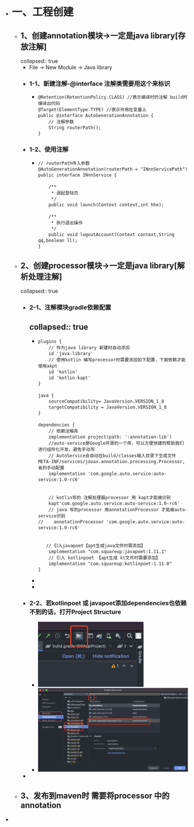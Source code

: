 - # 一、工程创建
	- ## 1、创建annotation模块->一定是java library[存放注解]
	  collapsed:: true
		- File -> New Module -> Java library
		- ### 1-1、新建注解-@interface 注解类需要用这个来标识
			- ```
			  @Retention(RetentionPolicy.CLASS) //表示编译时的注解 build时编译出代码
			  @Target(ElementType.TYPE) //表示作用在变量上
			  public @interface AutoGenerationAnnotation {
			      // 注解参数
			      String routerPath();
			  }
			  ```
		- ### 1-2、使用注解
			- ```
			  // routerPath传入参数
			  @AutoGenerationAnnotation(routerPath = "INnnServicePath")
			  public interface INnnService {
			  
			      /**
			       * 调起登陆页
			       */
			      public void launch(Context context,int hhe);
			  
			      /**
			       * 执行退出操作
			       */
			      public void logoutAccount(Context context,String qq,boolean ll);
			  }
			  ```
	- ## 2、创建processor模块->一定是java library[解析处理注解]
	  collapsed:: true
		- ### 2-1、注解模块gradle依赖配置
		  collapsed:: true
			-
			- ```
			  plugins {
			      // 作为java library 新建时自动添加
			      id 'java-library'
			      // 使用kotlin 编写processor时需要添加如下配置，下面依赖才能使用akpt
			      id 'kotlin'
			      id 'kotlin-kapt'
			  }
			  
			  java {
			      sourceCompatibility= JavaVersion.VERSION_1_8
			      targetCompatibility = JavaVersion.VERSION_1_8
			  }
			  
			  dependencies {
			      // 依赖注解库
			      implementation project(path: ':annotation-lib')
			      //auto-service是Google开源的一个库，可以方便快捷的帮助我们进行组件化开发，避免手动写
			      // AutoService会自动在build/classes输入目录下生成文件META-INF/services/javax.annotation.processing.Processor,省的手动配置
			      implementation 'com.google.auto.service:auto-service:1.0-rc6'
			      
			      
			      // kotlin写的 注解处理器processor 用 kapt才能被识别
			      kapt'com.google.auto.service:auto-service:1.0-rc6'
			      // java 写的processor 用annotationProcessor 才能被auto-service识别
			  //    annotationProcessor 'com.google.auto.service:auto-service:1.0-rc6'
			     
			     
			     // 引入javapoet【apt生成java文件时需添加】
			      implementation "com.squareup:javapoet:1.11.1"
			      // 引入 kotlinpoet 【apt生成 kt文件时需要添加】
			      implementation "com.squareup:kotlinpoet:1.11.0"
			  }
			  ```
			-
			-
		- ### 2-2、若kotlinpoet 或 javapoet添加dependencies也依赖不到的话，打开Project Structure
			- ![image.png](../assets/image_1651200523108_0.png)
			- ![image.png](../assets/image_1651200565155_0.png)
		-
	- ## 3、发布到maven时 需要将processor 中的annotation
-